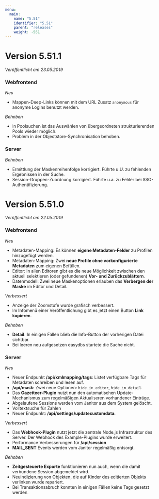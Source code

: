 ```yaml
---
menu:
  main:
    name: "5.51"
    identifier: "5.51"
    parent: "releases"
    weight: -551
---
```

# Version 5.51.1

*Veröffentlicht am 23.05.2019*

### Webfrontend

*Neu*

* Mappen-Deep-Links können mit dem URL Zusatz `anonymous` für anonyme Logins benutzt werden.

*Behoben*

* In Poolsuchen ist das Auswählen von übergeordneten strukturierenden Pools wieder möglich. 
* Problem in der Objectstore-Synchronisation behoben.

### Server

*Behoben*

* Ermittlung der Maskenreihenfolge korrigiert. Führte u.U. zu fehlenden Ergebnissen in der Suche.
* Session-Gruppen-Zuordnung korrigiert. Führte u.a. zu Fehler bei SSO-Authentifizierung.

# Version 5.51.0

*Veröffentlicht am 22.05.2019*

### Webfrontend

*Neu*

* Metadaten-Mapping: Es können **eigene Metadaten-Felder** zu Profilen hinzugefügt werden.
* Metadaten-Mapping: Zwei **neue Profile ohne vorkonfigurierte Metadaten** zum eigenen Befüllen.
* Editor: In allen Editoren gibt es die neue Möglichkeit zwischen den aktuell selektieren (oder gefundenen) **Vor- und Zurückzublättern**.
* Datenmodell: Zwei neue Maskenoptionen erlauben das **Verbergen der Maske** im Editor und Detail.

*Verbessert*

* Anzeige der Zoomstufe wurde grafisch verbessert.
* Im Infomenü einer Veröffentlichung gibt es jetzt einen Button **Link kopieren**.

*Behoben*

* **Detail**: In einigen Fällen blieb die Info-Button der vorherigen Datei sichtbar.
* Bei leeren neu aufgesetzen easydbs startete die Suche nicht.

### Server

*Neu*

* Neuer Endpunkt **/api/xmlmapping/tags**: Listet verfügbare Tags für Metadaten schreiben und lesen auf.
* **/api/mask**: Zwei neue Optionen: `hide_in_editor`, `hide_in_detail`. 
* Das **Gazetteer-Plugin** nutzt nun den automatischen Update-Mechanismus zum regelmäßigen Aktualiseren vorhandener Einträge.
* Abgelaufene Sessions werden vom Janitor aus dem System gelöscht.
* Volltextsuche für Zahlen
* Neuer Endpunkt: **/api/settings/updatecustomdata**.

*Verbessert*

* Das **Webhook-Plugin** nutzt jetzt die zentrale Node.js Infrastruktur des Server. Der Webhook des Example-Plugins wurde erweitert.
* Performance Verbesserungen für **/api/session**.
* **MAIL_SENT** Events werden vom Janitor regelmäßig entsorgt.

*Behoben*

* **Zeitgesteuerte Exporte** funktionieren nun auch, wenn die damit verbundene Session abgemeldet wird.
* Neuindizierung von Objekten, die auf Kinder des editierten Objekts verlinken wurde repariert.
* Bei Transaktionsabruch konnten in einigen Fällen keine Tags gesetzt werden.



